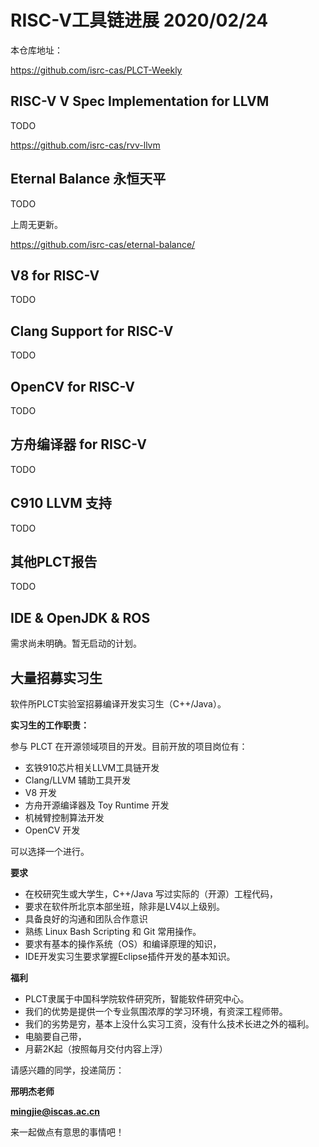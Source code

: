 # RISC-V工具链进展 2020/02/24

本仓库地址：

https://github.com/isrc-cas/PLCT-Weekly

## RISC-V V Spec Implementation for LLVM

TODO

https://github.com/isrc-cas/rvv-llvm

## Eternal Balance 永恒天平

TODO

上周无更新。

https://github.com/isrc-cas/eternal-balance/

## V8 for RISC-V

TODO

## Clang Support for RISC-V

TODO

## OpenCV for RISC-V

TODO

## 方舟编译器 for RISC-V

TODO

## C910 LLVM 支持

TODO

## 其他PLCT报告

TODO

## IDE & OpenJDK & ROS

需求尚未明确。暂无启动的计划。


## 大量招募实习生


软件所PLCT实验室招募编译开发实习生（C++/Java）。

**实习生的工作职责：**

参与 PLCT 在开源领域项目的开发。目前开放的项目岗位有：
- 玄铁910芯片相关LLVM工具链开发
- Clang/LLVM 辅助工具开发
- V8 开发
- 方舟开源编译器及 Toy Runtime 开发
- 机械臂控制算法开发
- OpenCV 开发

可以选择一个进行。

**要求**
- 在校研究生或大学生，C++/Java 写过实际的（开源）工程代码，
- 要求在软件所北京本部坐班，除非是LV4以上级别。
- 具备良好的沟通和团队合作意识
- 熟练 Linux Bash Scripting 和 Git 常用操作。
- 要求有基本的操作系统（OS）和编译原理的知识，
- IDE开发实习生要求掌握Eclipse插件开发的基本知识。

**福利**
- PLCT隶属于中国科学院软件研究所，智能软件研究中心。
- 我们的优势是提供一个专业氛围浓厚的学习环境，有资深工程师带。
- 我们的劣势是穷，基本上没什么实习工资，没有什么技术长进之外的福利。
- 电脑要自己带，
- 月薪2K起（按照每月交付内容上浮）

请感兴趣的同学，投递简历：

**邢明杰老师**

**mingjie@iscas.ac.cn**

来一起做点有意思的事情吧！
